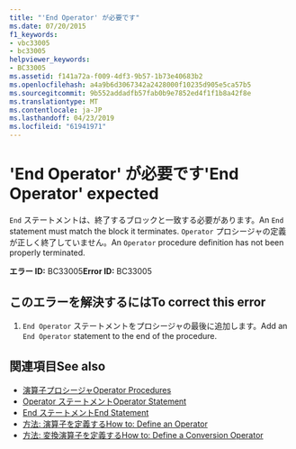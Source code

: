 ```yaml
---
title: "'End Operator' が必要です"
ms.date: 07/20/2015
f1_keywords:
- vbc33005
- bc33005
helpviewer_keywords:
- BC33005
ms.assetid: f141a72a-f009-4df3-9b57-1b73e40683b2
ms.openlocfilehash: a4a9b6d3067342a2428000f10235d905e5ca57b5
ms.sourcegitcommit: 9b552addadfb57fab0b9e7852ed4f1f1b8a42f8e
ms.translationtype: MT
ms.contentlocale: ja-JP
ms.lasthandoff: 04/23/2019
ms.locfileid: "61941971"
---
```

# <a name="end-operator-expected"></a><span data-ttu-id="5d37e-102">'End Operator' が必要です</span><span class="sxs-lookup"><span data-stu-id="5d37e-102">'End Operator' expected</span></span>
<span data-ttu-id="5d37e-103">`End` ステートメントは、終了するブロックと一致する必要があります。</span><span class="sxs-lookup"><span data-stu-id="5d37e-103">An `End` statement must match the block it terminates.</span></span> <span data-ttu-id="5d37e-104">`Operator` プロシージャの定義が正しく終了していません。</span><span class="sxs-lookup"><span data-stu-id="5d37e-104">An `Operator` procedure definition has not been properly terminated.</span></span>  
  
 <span data-ttu-id="5d37e-105">**エラー ID:** BC33005</span><span class="sxs-lookup"><span data-stu-id="5d37e-105">**Error ID:** BC33005</span></span>  
  
## <a name="to-correct-this-error"></a><span data-ttu-id="5d37e-106">このエラーを解決するには</span><span class="sxs-lookup"><span data-stu-id="5d37e-106">To correct this error</span></span>  
  
1. <span data-ttu-id="5d37e-107">`End Operator` ステートメントをプロシージャの最後に追加します。</span><span class="sxs-lookup"><span data-stu-id="5d37e-107">Add an `End Operator` statement to the end of the procedure.</span></span>  
  
## <a name="see-also"></a><span data-ttu-id="5d37e-108">関連項目</span><span class="sxs-lookup"><span data-stu-id="5d37e-108">See also</span></span>

- [<span data-ttu-id="5d37e-109">演算子プロシージャ</span><span class="sxs-lookup"><span data-stu-id="5d37e-109">Operator Procedures</span></span>](../../visual-basic/programming-guide/language-features/procedures/operator-procedures.md)
- [<span data-ttu-id="5d37e-110">Operator ステートメント</span><span class="sxs-lookup"><span data-stu-id="5d37e-110">Operator Statement</span></span>](../../visual-basic/language-reference/statements/operator-statement.md)
- [<span data-ttu-id="5d37e-111">End ステートメント</span><span class="sxs-lookup"><span data-stu-id="5d37e-111">End Statement</span></span>](../../visual-basic/language-reference/statements/end-statement.md)
- [<span data-ttu-id="5d37e-112">方法: 演算子を定義する</span><span class="sxs-lookup"><span data-stu-id="5d37e-112">How to: Define an Operator</span></span>](../../visual-basic/programming-guide/language-features/procedures/how-to-define-an-operator.md)
- [<span data-ttu-id="5d37e-113">方法: 変換演算子を定義する</span><span class="sxs-lookup"><span data-stu-id="5d37e-113">How to: Define a Conversion Operator</span></span>](../../visual-basic/programming-guide/language-features/procedures/how-to-define-a-conversion-operator.md)

